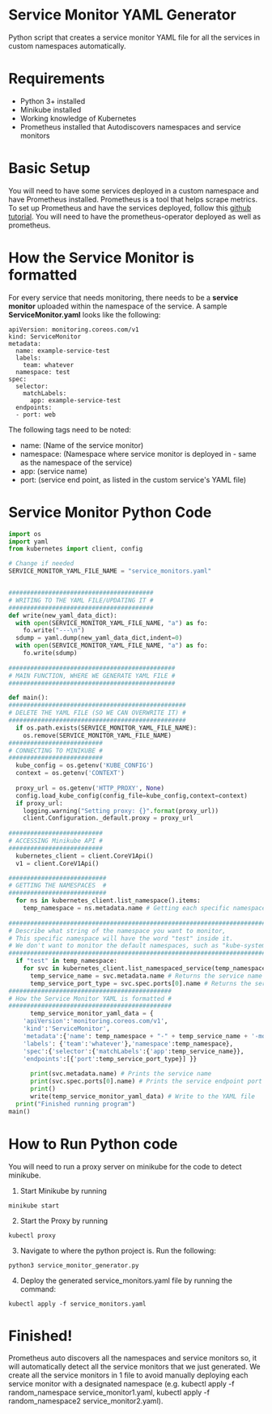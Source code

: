 # Service Monitor YAML Generator
Python script that creates a service monitor YAML file for all the services in custom namespaces automatically.

# Requirements
- Python 3+ installed
- Minikube installed
- Working knowledge of Kubernetes
- Prometheus installed that Autodiscovers namespaces and service monitors

# Basic Setup
You will need to have some services deployed in a custom namespace and have Prometheus installed. Prometheus is a tool that helps scrape metrics. To set up Prometheus and have the services deployed, follow this [github tutorial](https://github.com/colinjianingxie/ServiceMonitoring#kubernetes). You will need to have the prometheus-operator deployed as well as prometheus. 

# How the Service Monitor is formatted
For every service that needs monitoring, there needs to be a **service monitor** uploaded within the namespace of the service.
A sample **ServiceMonitor.yaml** looks like the following:

```
apiVersion: monitoring.coreos.com/v1
kind: ServiceMonitor
metadata:
  name: example-service-test
  labels:
    team: whatever
  namespace: test
spec:
  selector:
    matchLabels:
      app: example-service-test
  endpoints:
  - port: web
```

The following tags need to be noted:
- name: (Name of the service monitor)
- namespace: (Namespace where service monitor is deployed in - same as the namespace of the service)
- app: (service name)
- port: (service end point, as listed in the custom service's YAML file)

# Service Monitor Python Code

```python
import os
import yaml
from kubernetes import client, config

# Change if needed
SERVICE_MONITOR_YAML_FILE_NAME = "service_monitors.yaml"


########################################
# WRITING TO THE YAML FILE/UPDATING IT #
########################################
def write(new_yaml_data_dict):
  with open(SERVICE_MONITOR_YAML_FILE_NAME, "a") as fo:
    fo.write("---\n")
  sdump = yaml.dump(new_yaml_data_dict,indent=0)
  with open(SERVICE_MONITOR_YAML_FILE_NAME, "a") as fo:
    fo.write(sdump)
    
##############################################
# MAIN FUNCTION, WHERE WE GENERATE YAML FILE #
##############################################

def main():
#################################################
# DELETE THE YAML FILE (SO WE CAN OVERWRITE IT) #
#################################################
  if os.path.exists(SERVICE_MONITOR_YAML_FILE_NAME):
    os.remove(SERVICE_MONITOR_YAML_FILE_NAME)
##########################
# CONNECTING TO MINIKUBE #
##########################
  kube_config = os.getenv('KUBE_CONFIG')
  context = os.getenv('CONTEXT')
  
  proxy_url = os.getenv('HTTP_PROXY', None)
  config.load_kube_config(config_file=kube_config,context=context)
  if proxy_url:
    logging.warning("Setting proxy: {}".format(proxy_url))
    client.Configuration._default.proxy = proxy_url
  
##########################
# ACCESSING Minikube API #
##########################
  kubernetes_client = client.CoreV1Api()
  v1 = client.CoreV1Api()

###########################
# GETTING THE NAMESPACES  #
###########################
  for ns in kubernetes_client.list_namespace().items:
    temp_namespace = ns.metadata.name # Getting each specific namespace
    
##################################################################################
# Describe what string of the namespace you want to monitor,                     #
# This specific namespace will have the word "test" inside it.                   #
# We don't want to monitor the default namespaces, such as "kube-system", etc... #
##################################################################################
  if "test" in temp_namespace:
    for svc in kubernetes_client.list_namespaced_service(temp_namespace).items:
      temp_service_name = svc.metadata.name # Returns the service name
      temp_service_port_type = svc.spec.ports[0].name # Returns the service port type
#############################################
# How the Service Monitor YAML is formatted #
#############################################
      temp_service_monitor_yaml_data = {
	'apiVersion':'monitoring.coreos.com/v1',
	'kind':'ServiceMonitor',
	'metadata':{'name': temp_namespace + "-" + temp_service_name + '-monitor', 
	'labels': {'team':'whatever'},'namespace':temp_namespace},
	'spec':{'selector':{'matchLabels':{'app':temp_service_name}}, 
	'endpoints':[{'port':temp_service_port_type}] }}
	    
      print(svc.metadata.name) # Prints the service name
      print(svc.spec.ports[0].name) # Prints the service endpoint port
      print()
      write(temp_service_monitor_yaml_data) # Write to the YAML file
  print("Finished running program")
main()
```

# How to Run Python code
You will need to run a proxy server on minikube for the code to detect minikube.

1. Start Minikube by running
```
minikube start
```
2. Start the Proxy by running
```
kubectl proxy
```
3. Navigate to where the python project is. Run the following:
```
python3 service_monitor_generator.py
```

4. Deploy the generated service_monitors.yaml file by running the command:
```
kubectl apply -f service_monitors.yaml
```

# Finished!
Prometheus auto discovers all the namespaces and service monitors so, it will automatically detect all the service monitors that we just generated. We create all the service monitors in 1 file to avoid manually deploying each service monitor with a designated namespace (e.g. kubectl apply -f random_namespace service_monitor1.yaml, kubectl apply -f random_namespace2 service_monitor2.yaml).

